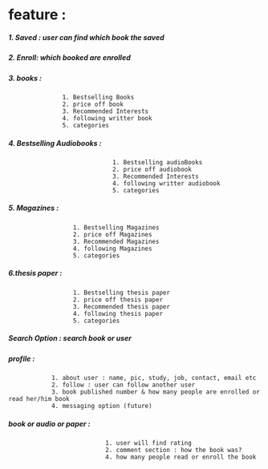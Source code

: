 # feature :
##### 1. Saved : user can find which book the saved
##### 2. Enroll: which booked are enrolled 
##### 3. books :
                   1. Bestselling Books 
                   2. price off book
                   3. Recommended Interests
                   4. following writter book
                   5. categories
                   
##### 4. Bestselling Audiobooks :
                                 1. Bestselling audioBooks 
                                 2. price off audiobook
                                 3. Recommended Interests
                                 4. following writter audiobook
                                 5. categories
                   
                   
##### 5. Magazines :
                      1. Bestselling Magazines 
                      2. price off Magazines
                      3. Recommended Magazines
                      4. following Magazines
                      5. categories
                      
                      
                      
##### 6.thesis paper  :
                      1. Bestselling thesis paper 
                      2. price off thesis paper
                      3. Recommended thesis paper
                      4. following thesis paper 
                      5. categories
 
   

##### Search Option : search book or user

##### profile : 
                1. about user : name, pic, study, job, contact, email etc
                2. follow : user can follow another user 
                3. book published number & how many people are enrolled or read her/him book 
                4. messaging option (future)
                
                
##### book or audio or paper :
                               1. user will find rating
                               2. comment section : how the book was?
                               4. how many people read or enroll the book
                               
                
 

